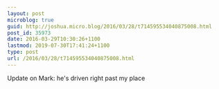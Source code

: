 ```yaml
---
layout: post
microblog: true
guid: http://joshua.micro.blog/2016/03/28/t714595534040875008.html
post_id: 35973
date: 2016-03-29T10:30:26+1100
lastmod: 2019-07-30T17:41:24+1100
type: post
url: /2016/03/28/t714595534040875008.html
---
```

Update on Mark: he's driven right past my place
